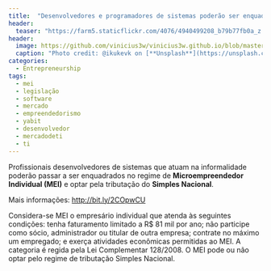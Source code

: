 ```yaml
---
title:  "Desenvolvedores e programadores de sistemas poderão ser enquadrados como MEI"
header:
  teaser: "https://farm5.staticflickr.com/4076/4940499208_b79b77fb0a_z.jpg"
header:
  image: https://github.com/vinicius3w/vinicius3w.github.io/blob/master/images/header-by-jesus-kiteque-224069.jpg?raw=true
  caption: "Photo credit: @ikukevk on [**Unsplash**](https://unsplash.com/photos/w7ZyuGYNpRQ)"
categories: 
  - Entrepreneurship
tags:
  - mei
  - legislação
  - software
  - mercado
  - empreendedorismo
  - yabit
  - desenvolvedor
  - mercadodeti
  - ti 
---
```


Profissionais desenvolvedores de sistemas que atuam na informalidade poderão passar a ser enquadrados no regime de **Microempreendedor Individual (MEI)** e optar pela tributação do **Simples Nacional**.

Mais informações: <http://bit.ly/2COpwCU>

Considera-se MEI o empresário individual que atenda às seguintes condições: tenha faturamento limitado a R$ 81 mil por ano; não participe como sócio, administrador ou titular de outra empresa; contrate no máximo um empregado;  e exerça atividades econômicas permitidas ao MEI. A categoria é regida pela Lei Complementar 128/2008. O MEI pode ou não optar pelo regime de tributação Simples Nacional.
